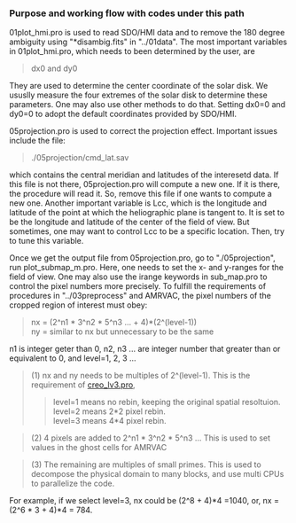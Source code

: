 ### Purpose and working flow with codes under this path

01plot_hmi.pro is used to read SDO/HMI data and to remove the 180 degree ambiguity using 
"*disambig.fits" in "../01data". The most important variables in 01plot_hmi.pro, which 
needs to been determined by the user, are 
> dx0 and dy0

They are used to determine the center coordinate of the solar disk. We ususlly measure the 
four extremes of the solar disk to determine these parameters. One may also use other methods 
to do that. Setting dx0=0 and dy0=0 to adopt the default coordinates provided by SDO/HMI.

05projection.pro is used to correct the projection effect. Important issues include the
file:   

> ./05projection/cmd_lat.sav  

which contains the central meridian and latitudes of the interesetd data. If this file
is not there, 05projection.pro will compute a new one. If it is there, the procedure 
will read it. So, remove this file if one wants to compute a new one. Another important
variable is Lcc, which is the longitude and latitude of the point at which the heliographic 
plane is tangent to. It is set to be the longitude and latitude of the center of the field 
of view. But sometimes, one may want to control Lcc to be a specific location. Then, try
to tune this variable.

Once we get the output file from 05projection.pro, go to "./05projection", run plot_submap_m.pro.
Here, one needs to set the x- and y-ranges for the field of view. One may also use the irange
keywords in sub_map.pro to control the pixel numbers more precisely. To fulfill the requirements
of procedures in "../03preprocess" and AMRVAC, the pixel numbers of the cropped region of
interest must obey: 

> nx = (2^n1 \* 3^n2 \* 5^n3 ... + 4)\*(2^(level-1))    
> ny = similar to nx but unnecessary to be the same   

n1 is integer geter than 0, n2, n3 ... are integer number that greater than or equivalent to 0,
and level=1, 2, 3 ...    
> (1) nx and ny needs to be multiples of 2^(level-1). This is the requirement of [creo_lv3.pro](https://github.com/njuguoyang/magnetic_modeling_codes/blob/main/example/example_vector_magnetic_field_20150827/03preprocess/creb_lv3.pro),    
>>    level=1 means no rebin, keeping the original spatial resoltuion.     
>>    level=2 means 2\*2 pixel rebin.     
>>    level=3 means 4\*4 pixel rebin.  

> (2) 4 pixels are added to 2^n1 * 3^n2 * 5^n3 ... This is used to set values in the ghost cells
    for AMRVAC  
    
> (3) The remaining are multiples of small primes. This is used to decompose the physical domain
    to many blocks, and use multi CPUs to parallelize the code. 
    
For example, if we select level=3, nx could be (2^8 + 4)\*4 =1040, or, nx = (2^6 \* 3 + 4)\*4 = 784.

